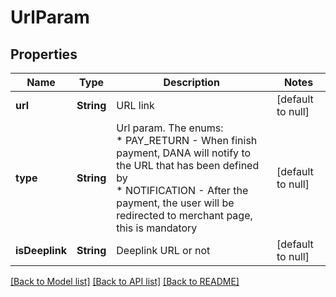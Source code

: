 # UrlParam
## Properties

| Name | Type | Description | Notes |
|------------ | ------------- | ------------- | -------------|
| **url** | **String** | URL link | [default to null] |
| **type** | **String** | Url param. The enums:<br> * PAY_RETURN - When finish payment, DANA will notify to the URL that has been defined by<br> * NOTIFICATION - After the payment, the user will be redirected to merchant page, this is mandatory<br>  | [default to null] |
| **isDeeplink** | **String** | Deeplink URL or not | [default to null] |

[[Back to Model list]](../README.md#documentation-for-models) [[Back to API list]](../README.md#documentation-for-api-endpoints) [[Back to README]](../README.md)

